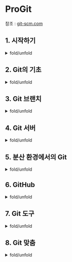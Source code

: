 # ProGit

참조 : [git-scm.com](https://git-scm.com/book/ko/v2)

## 1. 시작하기

<details>
<summary>fold/unfold</summary>

### Git 기초

#### 차이가 아니라 스냅샷

- Subversion과 Subversion 비슷한 놈들과 Git의 가장 큰 차이점은 데이터를 다루는 방법에 있다.

<img src="https://github.com/wlsvy/TIL/blob/master/Document/Git/ProGit_Image/1-4.png" width="40%" height="40%">

- Git은 이런 식으로 데이터를 저장하지도 취급하지도 않는다. 대신 Git은 데이터를 파일 시스템 스냅샷의 연속으로 취급하고 크기가 아주 작다. Git은 커밋하거나 프로젝트의 상태를 저장할 때마다 파일이 존재하는 그 순간을 중요하게 여긴다. 파일이 달라지지 않았으면 Git은 성능을 위해서 파일을 새로 저장하지 않는다. 단지 이전 상태의 파일에 대한 링크만 저장한다. Git은 데이터를 스냅샷의 스트림처럼 취급한다.

<img src="https://github.com/wlsvy/TIL/blob/master/Document/Git/ProGit_Image/1-5.png" width="40%" height="40%">

#### Git의 무결성
- Git은 데이터를 저장하기 전에 항상 체크섬을 구하고 그 체크섬으로 데이터를 관리한다. 그래서 체크섬을 이해하는 Git 없이는 어떠한 파일이나 디렉토리도 변경할 수 없다.
- Git은 SHA-1 해시를 사용하여 체크섬을 만든다. 만든 체크섬은 40자 길이의 16진수 문자열이다. 파일의 내용이나 디렉토리 구조를 이용하여 체크섬을 구한다.

#### 세 가지 상태
- Git 은 파일을 Committed, Modified, Staged 세 가지 상태로 관리한다.
  - Committed란 데이터가 로컬 데이터베이스에 안전하게 저장됐다는 것을 의미한다.
  - Modified는 수정한 파일을 아직 로컬 데이터베이스에 커밋하지 않은 것을 말한다.
  - Staged란 현재 수정한 파일을 곧 커밋할 것이라고 표시한 상태를 의미한다.

<img src="https://github.com/wlsvy/TIL/blob/master/Document/Git/ProGit_Image/1-6.png" width="40%" height="40%">

- Git 디렉토리는 Git이 프로젝트의 메타데이터와 객체 데이터베이스를 저장하는 곳을 말한다.
- 워킹 트리는 프로젝트의 특정 버전을 Checkout 한 것이다. Git 디렉토리는 지금 작업하는 디스크에 있고 그 디렉토리 안에 압축된 데이터베이스에서 파일을 가져와서 워킹 트리를 만든다.
- Staging Area는 Git 디렉토리에 있다. 단순한 파일이고 곧 커밋할 파일에 대한 정보를 저장한다. Git에서는 기술용어로는 “Index” 라고 하지만, “Staging Area” 라는 용어를 써도 상관 없다.

<br>

Git으로 하는 일은 기본적으로 아래와 같다.
1. 워킹 트리에서 파일을 수정한다.
2. Staging Area에 파일을 Stage 해서 커밋할 스냅샷을 만든다. 모든 파일을 추가할 수도 있고 선택하여 추가할 수도 있다.
3. Staging Area에 있는 파일들을 커밋해서 Git 디렉토리에 영구적인 스냅샷으로 저장한다.

- Git 디렉토리에 있는 파일들은 Committed 상태이다. 파일을 수정하고 Staging Area에 추가했다면 Staged이다. 그리고 Checkout 하고 나서 수정했지만, 아직 Staging Area에 추가하지 않았으면 Modified이다.

<br>

- [Git 최초 설정](https://git-scm.com/book/ko/v2/%EC%8B%9C%EC%9E%91%ED%95%98%EA%B8%B0-Git-%EC%B5%9C%EC%B4%88-%EC%84%A4%EC%A0%95)
  - git config

</details>


## 2. Git의 기초

<details>
<summary>fold/unfold</summary>

- [Git 저장소 만들기](https://git-scm.com/book/ko/v2/Git%EC%9D%98-%EA%B8%B0%EC%B4%88-Git-%EC%A0%80%EC%9E%A5%EC%86%8C-%EB%A7%8C%EB%93%A4%EA%B8%B0)
- [수정하고 저장소에 저장하기](https://git-scm.com/book/ko/v2/Git%EC%9D%98-%EA%B8%B0%EC%B4%88-%EC%88%98%EC%A0%95%ED%95%98%EA%B3%A0-%EC%A0%80%EC%9E%A5%EC%86%8C%EC%97%90-%EC%A0%80%EC%9E%A5%ED%95%98%EA%B8%B0)
  - 워킹 디렉토리의 모든 파일은 크게 Tracked(관리대상임)와 Untracked(관리대상이 아님)로 나눈다. 
  - Tracked 파일은 이미 스냅샷에 포함돼 있던 파일이다. Tracked 파일은 또 Unmodified(수정하지 않음)와 Modified(수정함) 그리고 Staged(커밋으로 저장소에 기록할) 상태 중 하나이다. 간단히 말하자면 Git이 알고 있는 파일이라는 것이다.
  - 그리고 나머지 파일은 모두 Untracked 파일이다. Untracked 파일은 워킹 디렉토리에 있는 파일 중 스냅샷에도 Staging Area에도 포함되지 않은 파일이다.
  - 처음 저장소를 Clone 하면 모든 파일은 Tracked이면서 Unmodified 상태이다. 파일을 Checkout 하고 나서 아무것도 수정하지 않았기 때문에 그렇다.
  - 마지막 커밋 이후 아직 아무것도 수정하지 않은 상태에서 어떤 파일을 수정하면 Git은 그 파일을 Modified 상태로 인식한다. 실제로 커밋을 하기 위해서는 이 수정한 파일을 Staged 상태로 만들고, Staged 상태의 파일을 커밋한다. 이런 라이프사이클을 계속 반복한다.
  - add, status, .gitignore, diff, commit, rm, mv

<img src="https://git-scm.com/book/en/v2/images/lifecycle.png" width="60%" height="60%">

- [커밋 히스토리 조회하기](https://git-scm.com/book/ko/v2/Git%EC%9D%98-%EA%B8%B0%EC%B4%88-%EC%BB%A4%EB%B0%8B-%ED%9E%88%EC%8A%A4%ED%86%A0%EB%A6%AC-%EC%A1%B0%ED%9A%8C%ED%95%98%EA%B8%B0)
  - git log
  - 저자(Author) 와 커미터(Committer) 를 구분하는 것이 조금 이상해 보일 수 있다. 저자는 원래 작업을 수행한 원작자이고 커밋터는 마지막으로 이 작업을 적용한(저장소에 포함시킨) 사람이다. 만약 당신이 어떤 프로젝트에 패치를 보냈고 그 프로젝트의 담당자가 패치를 적용했다면 두 명의 정보를 모두 알 필요가 있다.

- [되돌리기](https://git-scm.com/book/ko/v2/Git%EC%9D%98-%EA%B8%B0%EC%B4%88-%EB%90%98%EB%8F%8C%EB%A6%AC%EA%B8%B0)
  - amend : 커밋 수정, reset : 파일 상태를 Unstage로 변경, checkout 을 통해 Modified 파일 되돌리기

- [리모트 저장소](https://git-scm.com/book/ko/v2/Git%EC%9D%98-%EA%B8%B0%EC%B4%88-%EB%A6%AC%EB%AA%A8%ED%8A%B8-%EC%A0%80%EC%9E%A5%EC%86%8C)
  - 리모트 저장소는 인터넷이나 네트워크 어딘가에 있는 저장소를 말한다. 저장소는 여러 개가 있을 수 있는데 어떤 저장소는 읽고 쓰기 모두 할 수 있고 어떤 저장소는 읽기만 가능할 수 있다. 간단히 말해서 다른 사람들과 함께 일한다는 것은 리모트 저장소를 관리하면서 데이터를 거기에 Push 하고 Pull 하는 것이다.
  - remote : 현재 프로젝트에 등록된 리모트 저장소 확인, Clone/remote add : 리모트 저장소 추가
    - 저장소를 Clone 하면 'origin'이라는 리모트 저장소가 자동으로 등록
  - fetch : 리모트 저장소에는 있는 데이터를 모두 가져온다. 그러면 리모트 저장소의 모든 브랜치를 로컬에서 접근할 수 있어서 언제든지 Merge를 하거나 내용을 살펴볼 수 있다.
  - pull : 리모트 저장소 브랜치에서 데이터를 가져올 뿐만 아니라 자동으로 로컬 브랜치와 Merge 시킬 수 있다

- [태그](https://git-scm.com/book/ko/v2/Git%EC%9D%98-%EA%B8%B0%EC%B4%88-%ED%83%9C%EA%B7%B8)
- [Git Alias](https://git-scm.com/book/ko/v2/Git%EC%9D%98-%EA%B8%B0%EC%B4%88-Git-Alias)

</details>

## 3. Git 브랜치

<details>
<summary>fold/unfold</summary>

- 커밋하면 Git은 현 Staging Area에 있는 데이터의 스냅샷에 대한 포인터, 저자나 커밋 메시지 같은 메타데이터, 이전 커밋에 대한 포인터 등을 포함하는 커밋 개체(커밋 Object)를 저장한다. 이전 커밋 포인터가 있어서 현재 커밋이 무엇을 기준으로 바뀌었는지를 알 수 있다. 최초 커밋을 제외한 나머지 커밋은 이전 커밋 포인터가 적어도 하나씩 있고 브랜치를 합친 Merge 커밋 같은 경우에는 이전 커밋 포인터가 여러 개 있다.
- Git이 아닌 다른 버전 관리 도구에서는 브랜치를 하나 만드는 데 큰 비용이 든다. Git에서는 매우 일상적으로 브랜치를 만들고 Merge 하고 삭제한다. 다른 버전관리 도구에서는 브랜치를 하나 만드는 데 큰 비용이 든다.

<br>

[브랜치란 무엇인가](https://git-scm.com/book/ko/v2/Git-%EB%B8%8C%EB%9E%9C%EC%B9%98-%EB%B8%8C%EB%9E%9C%EC%B9%98%EB%9E%80-%EB%AC%B4%EC%97%87%EC%9D%B8%EA%B0%80)

- 파일이 3개 있는 디렉토리가 하나 있고 이 파일을 Staging Area에 저장하고 커밋하는 예제를 살펴 보자. 파일을 Stage 하면 Git 저장소에 파일을 저장하고(Git은 이것을 Blob이라고 부른다) Staging Area에 해당 파일의 체크섬을 저장한다
- git commit 으로 커밋하면 먼저 루트 디렉토리와 각 하위 디렉토리의 트리 개체를 체크섬과 함께 저장소에 저장한다. 그다음에 커밋 개체를 만들고 메타데이터와 루트 디렉토리 트리 개체를 가리키는 포인터 정보를 커밋 개체에 넣어 저장한다. 그래서 필요하면 언제든지 스냅샷을 다시 만들 수 있다.
- 이 작업을 마치고 나면 Git 저장소에는 다섯 개의 데이터 개체가 생긴다. 각 파일에 대한 Blob 세 개, 파일과 디렉토리 구조가 들어 있는 트리 개체 하나, 메타데이터와 루트 트리를 가리키는 포인터가 담긴 커밋 개체 하나이다.

<img src="https://git-scm.com/book/en/v2/images/commit-and-tree.png" width="60%" height="60%">

다시 파일을 수정하고 커밋하면 이전 커밋이 무엇인지도 저장한다.

<img src="https://git-scm.com/book/en/v2/images/commits-and-parents.png" width="60%" height="60%">

- Git의 브랜치는 커밋 사이를 가볍게 이동할 수 있는 어떤 포인터 같은 것이다. 기본적으로 Git은 master 브랜치를 만든다. 처음 커밋하면 이 master 브랜치가 생성된 커밋을 가리킨다.

<img src="https://git-scm.com/book/en/v2/images/branch-and-history.png" width="60%" height="60%">

- 만약 위의 과정에서 새로 testing 브랜치를 생성한다고 가정하자.
  - 새로 만든 브랜치도 지금 작업하고 있던 마지막 커밋을 가리킨다.

<img src="https://git-scm.com/book/en/v2/images/two-branches.png" width="60%" height="60%">

- 지금 작업 중인 브랜치가 무엇인지 Git은 어떻게 파악할까. 다른 버전 관리 시스템과는 달리 Git은 'HEAD’라는 특수한 포인터가 있다. 이 포인터는 지금 작업하는 로컬 브랜치를 가리킨다. 브랜치를 새로 만들었지만, Git은 아직 master 브랜치를 가리키고 있다. git branch 명령은 브랜치를 만들기만 하고 브랜치를 옮기지 않는다.

<img src="https://git-scm.com/book/en/v2/images/head-to-master.png" width="60%" height="60%">

- git log 명령에 --decorate 옵션을 사용하면 브랜치가 어떤 커밋을 가리키고 있는지 확인가능
- git checkout 명령으로 다른 브랜치로 이동할 수 있다.

<br>

[브랜치와 Merge의 기초](https://git-scm.com/book/ko/v2/Git-%EB%B8%8C%EB%9E%9C%EC%B9%98-%EB%B8%8C%EB%9E%9C%EC%B9%98%EC%99%80-Merge-%EC%9D%98-%EA%B8%B0%EC%B4%88)
- Fast-Forward Merge : A 브랜치에서 다른 B 브랜치를 Merge 할 때 B 브랜치가 A 브랜치 이후의 커밋을 가리키고 있으면 그저 A 브랜치가 B 브랜치와 동일한 커밋을 가리키도록 이동시키는 방식
- 3-way Merge : 현재 브랜치가 가리키는 커밋이 Merge 할 브랜치의 조상이 아닌 경우, Git은 'Fast-forward’로 Merge 하지 않는다. 이 경우에는 Git은 각 브랜치가 가리키는 커밋 두 개와 공통 조상 하나를 사용하여 3-way Merge를 한다.
  - 단순히 브랜치 포인터를 최신 커밋으로 옮기는 게 아니라 3-way Merge 의 결과를 별도의 커밋으로 만들고 나서 해당 브랜치가 그 커밋을 가리키도록 이동시킨다. 그래서 이런 커밋은 부모가 여러 개고 Merge 커밋이라고 부른다.
<img src="https://git-scm.com/book/en/v2/images/basic-merging-1.png" width="60%" height="60%">
<img src="https://git-scm.com/book/en/v2/images/basic-merging-2.png" width="60%" height="60%">

<br>

[브랜치 관리](https://git-scm.com/book/ko/v2/Git-%EB%B8%8C%EB%9E%9C%EC%B9%98-%EB%B8%8C%EB%9E%9C%EC%B9%98-%EA%B4%80%EB%A6%AC)

<br>

[브랜치 워크플로](https://git-scm.com/book/ko/v2/Git-%EB%B8%8C%EB%9E%9C%EC%B9%98-%EB%B8%8C%EB%9E%9C%EC%B9%98-%EC%9B%8C%ED%81%AC%ED%94%8C%EB%A1%9C)

<br>

[리모트 브랜치](https://git-scm.com/book/ko/v2/Git-%EB%B8%8C%EB%9E%9C%EC%B9%98-%EB%A6%AC%EB%AA%A8%ED%8A%B8-%EB%B8%8C%EB%9E%9C%EC%B9%98)
- 리모트 Refs는 리모트 저장소에 있는 포인터인 레퍼런스다. 리모트 저장소에 있는 브랜치, 태그, 등등을 의미한다. git ls-remote [remote] 명령으로 모든 리모트 Refs를 조회할 수 있다. git remote show [remote] 명령은 모든 리모트 브랜치와 그 정보를 보여준다. 리모트 Refs가 있지만 보통은 리모트 트래킹 브랜치를 사용한다.
- 리모트 트래킹 브랜치는 리모트 브랜치를 추적하는 레퍼런스이며 브랜치다. 리모트 트래킹 브랜치는 로컬에 있지만 임의로 움직일 수 없다. 리모트 서버에 연결할 때마다 리모트의 브랜치 업데이트 내용에 따라서 자동으로 갱신될 뿐이다. 리모트 트래킹 브랜치는 일종의 북마크라고 할 수 있다. 리모트 저장소에 마지막으로 연결했던 순간에 브랜치가 무슨 커밋을 가리키고 있었는지를 나타낸다.
- 리모트 트래킹 브랜치를 로컬 브랜치로 Checkout 하면 자동으로 “트래킹(Tracking) 브랜치” 가 만들어진다 (트래킹 하는 대상 브랜치를 “Upstream 브랜치” 라고 부른다). 트래킹 브랜치는 리모트 브랜치와 직접적인 연결고리가 있는 로컬 브랜치이다. 트래킹 브랜치에서 git pull 명령을 내리면 리모트 저장소로부터 데이터를 내려받아 연결된 리모트 브랜치와 자동으로 Merge 한다.

<br>

[Rebase 하기](https://git-scm.com/book/ko/v2/Git-%EB%B8%8C%EB%9E%9C%EC%B9%98-Rebase-%ED%95%98%EA%B8%B0)

</details>

## 4. Git 서버

<details>
<summary>fold/unfold</summary>
  
- [프로토콜](https://git-scm.com/book/ko/v2/Git-%EC%84%9C%EB%B2%84-%ED%94%84%EB%A1%9C%ED%86%A0%EC%BD%9C)
  - Git은 Local, HTTP, SSH, Git 이렇게 네 가지의 프로토콜을 사용할 수 있다.
  - 로컬 프로토콜 : 가장 기본적인 것이 로컬 프로토콜 이다. 리모트 저장소가 단순히 같은 시스템의 다른 디렉토리에 있을 때 사용한다. 팀원들이 전부 한 시스템에 로그인하여 개발하거나 아니면 NFS같은 것으로 파일시스템을 공유하고 있을 때 사용한다. 이런 상황은 문제가 될 수 있다. 모든 저장소가 한 시스템에 있기 때문에 한순간에 모두 잃을 수 있다.
  - HTTPS 프로토콜 : Git은 HTTP로 통신할 때, 서로 다른 두 방법으로 HTTP를 사용할 수 있다. 1.6.6 이전 버전에서는 읽기만 가능한 단순한 방법밖에 사용할 수 없었다. 1.6.6 버전부터는 똑똑한 프로토콜을 사용할 수 있다. 이 프로토콜은 Git 데이터를 전송할 때 SSH처럼 서로 협상한다. 새로운 HTTP 프로토콜은 사용이 쉽고 기능도 좋아서 많은 사람들이 사용하고 있다. 이 프로토콜을 보통 스마트 HTTP 프로토콜이라 하고 예전의 HTTP 프로토콜을 멍청한 HTTP 프로토콜이라고 한다.
    - 스마트 HTTP : 스마트 HTTP 프로토콜은 SSH나 Git 프로토콜처럼 통신한다. 다만 HTTP나 HTTPS 포트를 이용해 통신하고 다양한 HTTP 인증 방식을 사용한다는 것이 다르다. SSH는 키를 발급하고 관리해야 하는 번거로움이 있지만, HTTP는 사용자이름과 암호만으로 인증할 수 있기 때문에 더 편리하게 사용할 수 있다. 아마 지금은 Git에서 가장 많이 사용하는 프로토콜일 것이다. 실제로 GitHub 같은 서비스에서 제공하는 저장소는 Clone을 할 때나 Push를 할 때 같은 URL을 사용한다.
  - SSH 프로토콜 : Git의 대표 프로토콜은 SSH이다. SSH를 이용하면 아무런 외부 도구 없이 Git 서버를 구축할 수 있다. 대부분 서버는 SSH로 접근할 수 있도록 설정돼 있다. 뭐, 설정돼 있지 않더라도 쉽게 설정할 수 있다. 그리고 SSH는 인증 기능이 있고 어디에서든 사용할 수 있으며 사용하기도 쉽다.
  - Git 프로토콜 : Git 프로토콜은 Git에 포함된 데몬을 사용하는 것이다. 포트는 9418이며 SSH 프로토콜과 비슷한 서비스를 제공하지만, 인증 메커니즘이 없다. 저장소에 git-export-daemon-ok 파일을 만들면 Git 프로토콜로 서비스할 수 있지만, 보안은 없다. 이 파일이 없는 저장소는 서비스되지 않는다. 이 저장소는 누구나 Clone 할 수 있거나 아무도 Clone 할 수 없거나 둘 중의 하나만 선택할 수 있다. 그래서 이 프로토콜로는 Push 하게 할 수 없다. 엄밀히 말하자면 Push 할 수 있도록 설정할 수 있지만, 인증하도록 할 수 없다. 그러니까 당신이 Push 할 수 있으면 이 프로젝트의 URL을 아는 사람은 누구나 Push 할 수 있다. 그냥 이런 것도 있지만 잘 안 쓴다고 알고 있으면 된다.

<br>

- [서버에 Git 설치하기](https://git-scm.com/book/ko/v2/Git-%EC%84%9C%EB%B2%84-%EC%84%9C%EB%B2%84%EC%97%90-Git-%EC%84%A4%EC%B9%98%ED%95%98%EA%B8%B0)
- [SSH 공개키 만들기](https://git-scm.com/book/ko/v2/Git-%EC%84%9C%EB%B2%84-SSH-%EA%B3%B5%EA%B0%9C%ED%82%A4-%EB%A7%8C%EB%93%A4%EA%B8%B0)
- [서버 설정하기](https://git-scm.com/book/ko/v2/Git-%EC%84%9C%EB%B2%84-%EC%84%9C%EB%B2%84-%EC%84%A4%EC%A0%95%ED%95%98%EA%B8%B0)
- [Git 데몬](https://git-scm.com/book/ko/v2/Git-%EC%84%9C%EB%B2%84-%EC%84%9C%EB%B2%84-%EC%84%A4%EC%A0%95%ED%95%98%EA%B8%B0)
- [스마트 HTTP](https://git-scm.com/book/ko/v2/Git-%EC%84%9C%EB%B2%84-%EC%8A%A4%EB%A7%88%ED%8A%B8-HTTP)
- [GitWeb](https://git-scm.com/book/ko/v2/Git-%EC%84%9C%EB%B2%84-GitWeb)
- [GitLab](https://git-scm.com/book/ko/v2/Git-%EC%84%9C%EB%B2%84-GitLab)

</details>

## 5. 분산 환경에서의 Git

<details>
<summary>fold/unfold</summary>

- [분산 환경에서의 워크플로](https://git-scm.com/book/ko/v2/%EB%B6%84%EC%82%B0-%ED%99%98%EA%B2%BD%EC%97%90%EC%84%9C%EC%9D%98-Git-%EB%B6%84%EC%82%B0-%ED%99%98%EA%B2%BD%EC%97%90%EC%84%9C%EC%9D%98-%EC%9B%8C%ED%81%AC%ED%94%8C%EB%A1%9C)
  - Git에서는 각 개발자의 저장소가 하나의 노드이기도 하고 중앙 저장소 같은 역할도 할 수 있다. 즉, 모든 개발자는 다른 개발자의 저장소에 일한 내용을 전송하거나, 다른 개발자들이 참여할 수 있도록 자신이 운영하는 저장소 위치를 공개할 수도 있다. 
  - 중앙집중식 워크플로, Integration-Manager 워크플로, Dictator and Lieutenants 워크플로
- [프로젝트에 기여하기](https://git-scm.com/book/ko/v2/%EB%B6%84%EC%82%B0-%ED%99%98%EA%B2%BD%EC%97%90%EC%84%9C%EC%9D%98-Git-%ED%94%84%EB%A1%9C%EC%A0%9D%ED%8A%B8%EC%97%90-%EA%B8%B0%EC%97%AC%ED%95%98%EA%B8%B0)
  - 기여하는 방식에 영향을 끼치는 몇 가지 변수가 있다. 활발히 기여하는 개발자의 수가 얼마인지, 선택한 워크플로가 무엇인지, 각 개발자에게 접근 권한을 어떻게 부여했는지, 외부에서도 기여할 수 있는지 등이 변수다.
  - 첫 번째로 살펴볼 변수는 활발히 활동하는 개발자의 수이다. 얼마나 많은 개발자가 얼마나 자주 코드를 쏟아 내는가 하는 점이 활발한 개발자의 기준이다.
  - 두 번째 변수는 프로젝트에서 선택한 워크플로다. 개발자 모두가 메인 저장소에 쓰기 권한을 갖는 중앙집중형 방식인가?
  - 세 번째 변수는 접근 권한이다. '프로젝트에 쓰기 권한이 있어서 직접 쓸 수 있는가? 아니면 읽기만 가능한가?'에 따라서 프로젝트에 기여하는 방식이 매우 달라진다. 
  
  <br>

  - Git은 공백문자를 검사해볼 수 있는 간단한 명령을 제공한다. 커밋을 하기 전에 git diff --check 명령으로 공백문자에 대한 오류를 확인할 수 있다.

  <br>

- [프로젝트 관리하기](https://git-scm.com/book/ko/v2/%EB%B6%84%EC%82%B0-%ED%99%98%EA%B2%BD%EC%97%90%EC%84%9C%EC%9D%98-Git-%ED%94%84%EB%A1%9C%EC%A0%9D%ED%8A%B8-%EA%B4%80%EB%A6%AC%ED%95%98%EA%B8%B0)
</details>

## 6. GitHub

<details>
<summary>fold/unfold</summary>

- [계정 만들고 설정하기](https://git-scm.com/book/ko/v2/GitHub-%EA%B3%84%EC%A0%95-%EB%A7%8C%EB%93%A4%EA%B3%A0-%EC%84%A4%EC%A0%95%ED%95%98%EA%B8%B0)
- [프로젝트에 기여하기](https://git-scm.com/book/ko/v2/GitHub-GitHub-%ED%94%84%EB%A1%9C%EC%A0%9D%ED%8A%B8%EC%97%90-%EA%B8%B0%EC%97%AC%ED%95%98%EA%B8%B0)
- [프로젝트에 관리하기](https://git-scm.com/book/ko/v2/GitHub-GitHub-%ED%94%84%EB%A1%9C%EC%A0%9D%ED%8A%B8-%EA%B4%80%EB%A6%AC%ED%95%98%EA%B8%B0)
- [Organization 관리하기](https://git-scm.com/book/ko/v2/GitHub-Organization-%EA%B4%80%EB%A6%AC%ED%95%98%EA%B8%B0)
- [GitHub 스크립팅](https://git-scm.com/book/ko/v2/GitHub-GitHub-%EC%8A%A4%ED%81%AC%EB%A6%BD%ED%8C%85)
  - 서비스와 훅은 저장소에서 발생한 이벤트의 알림을 받는 방법이다.
  - 서비스 :훅과 서비스는 저장소의 설정 페이지에서 연동할 수 있다.
    - CI, 버그 트래커, 이슈 트래커, 채팅, 문서 시스템 등과 연동하는 데 사용하는 서비스가 수십 개 준비돼 있다.
  - 훅 : GitHub 서비스에 없는 사이트나 외부 서비스와 연동하고 싶거나 좀 더 세세한 설정을 하고 싶으면 GitHub 훅을 이용한다. GitHub 저장소의 훅은 단순하다. URL을 하나 주면 그 URL로 HTTP 페이로드를 보내준다.

</details>

## 7. Git 도구

<details>
<summary>fold/unfold</summary>

- [리비전 조회하기](https://git-scm.com/book/ko/v2/Git-%EB%8F%84%EA%B5%AC-%EB%A6%AC%EB%B9%84%EC%A0%84-%EC%A1%B0%ED%9A%8C%ED%95%98%EA%B8%B0)
  - SHA-1 줄여 쓰기 : Git은 해시 값의 앞 몇 글자만으로도 어떤 커밋인지 충분히 식별할 수 있다. 저장소 안에서 해시 값이 중복되지 않으면 해시 값의 앞 4자만으로도 나타낼 수 있다. 즉 짧은 SHA-1 값이라고 해도 유일해야 한다.
  - 브랜치로 가리키기 : git show 
  - RefLog 로 가리키기 : git reflog 
  - 계통 관계로 가리키기 : git show HEAD^
  - 범위로 커밋 가리키기 : Double Dot, 세 개 이상의 Refs, Triple Dot

<br>

- [대화형 명령](https://git-scm.com/book/ko/v2/Git-%EB%8F%84%EA%B5%AC-%EB%8C%80%ED%99%94%ED%98%95-%EB%AA%85%EB%A0%B9)
  - git add -i : 이 명령을 수행하면 git 은 대화형 모드로 들어간다. Staging Area의 현재 상태가 어떻고 할 수 있는 일이 무엇인지 보여준다.

<br>

- [Stashing 과 Cleaning](https://git-scm.com/book/ko/v2/Git-%EB%8F%84%EA%B5%AC-Stashing%EA%B3%BC-Cleaning)
  - 당신이 어떤 프로젝트에서 한 부분을 담당하고 있다고 하자. 그리고 여기에서 뭔가 작업하던 일이 있고 다른 요청이 들어와서 잠시 브랜치를 변경해야 할 일이 생겼다고 치자. 그런데 이런 상황에서 아직 완료하지 않은 일을 커밋하는 것이 껄끄럽다는 것이 문제다. 커밋하지 않고 나중에 다시 돌아와서 작업을 다시 하고 싶을 것이다. 이 문제는 git stash 라는 명령으로 해결할 수 있다.
  - Stash는 Modified이면서 Tracked 상태인 파일과 Staging Area에 있는 파일들을 보관해두는 장소다.

<br>

- [내 작업에 서명하기](https://git-scm.com/book/ko/v2/Git-%EB%8F%84%EA%B5%AC-%EB%82%B4-%EC%9E%91%EC%97%85%EC%97%90-%EC%84%9C%EB%AA%85%ED%95%98%EA%B8%B0)
  - Git은 암호학적으로 안전하다. 하지만, 그냥 되는 건 아니다. 저장소에 아무나 접근하지 못하게 하고 진짜로 확인된 사람에게서만 커밋을 받으려면 GPG를 이용한다.

<br>

- [검색](https://git-scm.com/book/ko/v2/Git-%EB%8F%84%EA%B5%AC-%EA%B2%80%EC%83%89)
  - Git Grep : grep 명령을 이용하면 커밋 트리의 내용이나 워킹 디렉토리의 내용을 문자열이나 정규표현식을 이용해 쉽게 찾을 수 있다.
    - 기본적으로 대상을 지정하지 않으면 워킹 디렉토리의 파일에서 찾는다. 명령을 실행할 때 -n 또는 --line-number 옵션을 추가하면 찾을 문자열이 위치한 라인 번호도 같이 출력한다.
  - git log : 어떤 변수가 어디에 있는지를 찾아보는 게 아니라, 히스토리에서 언제 추가되거나 변경됐는지 찾아볼 수도 있다. log 명령을 이용하면 Diff 내용도 검색하여 어떤 커밋에서 찾고자 하는 내용을 추가했는지 찾을 수 있다.

<br>

- [히스토리 단장하기](https://git-scm.com/book/ko/v2/Git-%EB%8F%84%EA%B5%AC-%ED%9E%88%EC%8A%A4%ED%86%A0%EB%A6%AC-%EB%8B%A8%EC%9E%A5%ED%95%98%EA%B8%B0)
  - 커밋 메세지 수정, 합치기 등

<br>

- [Reset 명확히 알고 가기](https://git-scm.com/book/ko/v2/Git-%EB%8F%84%EA%B5%AC-Reset-%EB%AA%85%ED%99%95%ED%9E%88-%EC%95%8C%EA%B3%A0-%EA%B0%80%EA%B8%B0)
  - Git을 서로 다른 세 트리를 관리하는 컨텐츠 관리자로 생각하면 reset 과 checkout 을 좀 더 쉽게 이해할 수 있다. 여기서 “트리” 란 실제로는 “파일의 묶음” 이다. 자료구조의 트리가 아니다
    - Git 은 일반적으로 세 가지 트리를 관리하는 시스템이다. 
      - HEAD : 마지막 커밋 스냅샷, 다음 커밋의 부모 커밋
      - Index : 다음에 커밋할 스냅샷
      - 워킹 디렉토리 : 샌드박스
     
<br>

  - HEAD : HEAD는 현재 브랜치를 가리키는 포인터이며, 브랜치는 브랜치에 담긴 커밋 중 가장 마지막 커밋을 가리킨다. 지금의 HEAD가 가리키는 커밋은 바로 다음 커밋의 부모가 된다. 단순하게 생각하면 HEAD는 *현재 브랜치 마지막 커밋의 스냅샷*이다.
  - Index : Index는 바로 다음에 커밋할 것들이다. 이미 앞에서 우리는 이런 개념을 “Staging Area” 라고 배운 바 있다. “Staging Area” 는 사용자가 git commit 명령을 실행했을 때 Git이 처리할 것들이 있는 곳이다.
    - 먼저 Index는 워킹 디렉토리에서 마지막으로 Checkout 한 브랜치의 파일 목록과 파일 내용으로 채워진다. 이후 파일 변경작업을 하고 변경한 내용으로 Index를 업데이트 할 수 있다. 이렇게 업데이트 하고 git commit 명령을 실행하면 Index는 새 커밋으로 변환된다.
  - 워킹 디렉토리 : 마지막으로 워킹 디렉토리를 살펴보자. 위의 두 트리는 파일과 그 내용을 효율적인 형태로 .git 디렉토리에 저장한다. 하지만, 사람이 알아보기 어렵다. 워킹 디렉토리는 실제 파일로 존재한다. 바로 눈에 보이기 때문에 사용자가 편집하기 수월하다. 워킹 디렉토리는 샌드박스로 생각하자. 커밋하기 전에는 Index(Staging Area)에 올려놓고 얼마든지 변경할 수 있다.

<br>

  - Git의 주목적은 프로젝트의 스냅샷을 지속적으로 저장하는 것이다. 이 트리 세 개를 사용해 더 나은 상태로 관리한다.
<img src="https://git-scm.com/book/en/v2/images/reset-workflow.png" width="60%" height="60%">

  - Reset의 조작
    - 1단계 HEAD 이동 : reset 명령이 하는 첫 번째 일은 HEAD 브랜치를 이동시킨다. checkout 명령처럼 HEAD가 가리키는 브랜치를 바꾸지는 않는다. HEAD는 계속 현재 브랜치를 가리키고 있고, 현재 브랜치가 가리키는 커밋을 바꾼다. HEAD가 master 브랜치를 가리키고 있다면(즉 master 브랜치를 Checkout 하고 작업하고 있다면) git reset 9e5e6a4 명령은 master 브랜치가 `9e5e6a4`를 가리키게 한다.
    - 2단계 Index 업데이트 (--mixed) : 여기서 git status 명령을 실행하면 Index와 reset 명령으로 이동시킨 HEAD의 다른 점이 녹색으로 출력된다. reset 명령은 여기서 한 발짝 더 나아가 Index를 현재 HEAD가 가리키는 스냅샷으로 업데이트할 수 있다. --mixed 옵션을 주고 실행하면 reset 명령은 여기까지 하고 멈춘다. reset 명령을 실행할 때 아무 옵션도 주지 않으면 기본적으로 --mixed 옵션으로 동작한다(예제와 같이 git reset HEAD~ 처럼 명령을 실행하는 경우).
      - 가리키는 대상을 가장 최근의 커밋 으로 되돌리는 것은 같다. 그러고 나서 Staging Area 를 비우기까지 한다. git commit 명령도 되돌리고 git add 명령까지 되돌리는 것이다.
    - 3단계 워킹 디렉토리 업데이트(--hard) : reset 명령은 세 번째로 워킹 디렉토리까지 업데이트한다. --hard 옵션을 사용하면 reset 명령은 이 단계까지 수행한다.

<br>

  - squash : 여러 개의 커밋을 하나로 합치는 도구
  - checkout : 
    - 첫 번째로 reset --hard 명령과는 달리 checkout 명령은 워킹 디렉토리를 안전하게 다룬다. 저장하지 않은 것이 있는지 확인해서 날려버리지 않는다는 것을 보장한다. 사실 보기보다 좀 더 똑똑하게 동작한다. 워킹 디렉토리에서 Merge 작업을 한번 시도해보고 변경하지 않은 파일만 업데이트한다. 반면 reset --hard 명령은 확인하지 않고 단순히 모든 것을 바꿔버린다.
    - 두 번째 중요한 차이점은 어떻게 checkout 명령이 HEAD를 업데이트 하는가이다. reset 명령은 HEAD가 가리키는 브랜치를 움직이지만(브랜치 Refs를 업데이트하지만), checkout 명령은 HEAD 자체를 다른 브랜치로 옮긴다.
    
<br>

- [고급 Merge](https://git-scm.com/book/ko/v2/Git-%EB%8F%84%EA%B5%AC-%EA%B3%A0%EA%B8%89-Merge)
  - Merge 취소하기 : git merge --abort
  - 공백 무시하기 : Merge 할 때 무수한 공백 때문에 문제가 생기면 그냥 Merge를 취소한 다음 -Xignore-all-space 나 -Xignore-space-change 옵션을 주어 다시 Merge 한다. 
  - 수동으로 Merge 하기
    - Merge 커밋을 완료하기 전에 양쪽 부모에 대해서 무엇이 바뀌었는지 확인하려면 git diff 를 사용한다.
    - Merge 후의 결과를 Merge 하기 전의 브랜치와 비교하려면, 다시 말해 무엇이 합쳐졌는지 알려면 git diff --ours 명령을 실행한다.
    - Merge 할 파일을 가져온 쪽과 비교해서 무엇이 바뀌었는지 보려면 git diff --theirs 를 실행한다. 공백을 빼고 비교하고 싶다면 -b 옵션을 같이 사용할 수 있다.
    - 마지막으로 git diff --base 를 사용해서 양쪽 모두와 비교하여 바뀐 점을 알아볼 수 있다.
  - 충돌 파일 Checkout
  - Merge 로그 : “Triple Dot” 문법을 이용하면 Merge 에 사용한 양 브랜치의 모든 커밋의 목록을 얻을 수 있다.
  - Combined Diff 형식
  - Merge 되돌리기
  - Refs 수정 : 실수로 생긴 Merge 커밋이 로컬 저장소에만 있을 때는 브랜치를 원하는 커밋을 가리키도록 옮기는 것이 쉽고 빠르다. 잘못 Merge 하고 나서 git reset --hard HEAD~ 명령으로 브랜치를 되돌리면 된다.
  - 커밋 되돌리기 : 브랜치를 옮기는 것을 할 수 없는 경우는 모든 변경사항을 취소하는 새로운 커밋을 만들 수도 있다. Git에서 이 기능을 “revert” 라고 부른다.
  - 다른 방식의 Merge

<br>

- [Rerere](https://git-scm.com/book/ko/v2/Git-%EB%8F%84%EA%B5%AC-Rerere)
  - git rerere 기능은 약간 숨겨진 기능이다. “reuse recorded resolution” 이라고 해서 기록한 해결책 재사용하기란 뜻의 이름이고 이름 그대로 동작한다. Git은 충돌이 났을 때 각 코드 덩어리를 어떻게 해결했는지 기록을 해 두었다가 나중에 같은 충돌이 나면 기록을 참고하여 자동으로 해결한다.
    - 문서에서 드는 예제 중 하나는 긴 호흡의 브랜치를 깔끔하게 Merge 하고 싶은데 Merge 커밋은 많이 만들고 싶지 않을 때 사용하는 것이다. rerere 기능을 켜고 자주 Merge를 해서 충돌을 해결하고 Merge 이전으로 돌아간다. 이 과정을 반복해서 기록을 쌓아두면 rerere 기능은 나중에 한 번에 Merge 할 때 기록을 참고한다. 자동으로 충돌이 날 만한 부분을 다 해결해주시니 몸과 마음이 평안하다.
    - 브랜치를 Rebase 할 때도 같은 전략을 사용할 수 있다. 쌓인 충돌 해결 기록을 참고하여 Git은 Rebase 할 때 발생한 충돌도 최대한 해결한다. 충돌 덩어리들을 해결하고 Merge 했는데 다시 Rebase 하기로 마음을 바꿨을 때 같은 충돌을 두 번 해결할 필요 없다.

<br>

- [Git으로 버그 찾기](https://git-scm.com/book/ko/v2/Git-%EB%8F%84%EA%B5%AC-Git%EC%9C%BC%EB%A1%9C-%EB%B2%84%EA%B7%B8-%EC%B0%BE%EA%B8%B0)
  - 파일 어노테이션(Blame) : 버그를 찾을 때 먼저 그 코드가 왜, 언제 추가했는지 알고 싶을 것이다. 이때는 파일 어노테이션을 활용한다. 한 줄 한 줄 마지막으로 커밋한 사람이 누구인지, 언제 마지막으로 커밋했는지 볼 수 있다. 어떤 메소드에 버그가 있으면 git blame 명령으로 그 메소드의 각 라인을 누가 언제 마지막으로 고쳤는지 찾아낼 수 있다.
  - 이진 탐색 : 파일 어노테이션은 특정 이슈와 관련된 커밋을 찾는 데에도 좋다. 문제가 생겼을 때 의심스러운 커밋이 수십, 수백 개에 이르는 경우 도대체 어디서부터 시작해야 할지 모를 수 있다. 이때는 git bisect 명령이 유용하다. bisect 명령은 커밋 히스토리를 이진 탐색 방법으로 좁혀 주기 때문에 이슈와 관련된 커밋을 최대한 빠르게 찾아낼 수 있도록 도와준다.
- [서브모듈](https://git-scm.com/book/ko/v2/Git-%EB%8F%84%EA%B5%AC-%EC%84%9C%EB%B8%8C%EB%AA%A8%EB%93%88)
- [Bundle](https://git-scm.com/book/ko/v2/Git-%EB%8F%84%EA%B5%AC-Bundle)
  - Git에는 “Bundle” 이란 것이 있다. 데이터를 한 파일에 몰아넣는 것이다. 이 방법은 다양한 경우 유용하게 사용할 수 있다. 예를 들어 네트워크가 불통인데 변경사항을 동료에게 보낼 때, 출장을 나갔는데 보안상의 이유로 로컬 네트워크에 접속하지 못할 때, 통신 인터페이스 장비가 고장났을 때, 갑자기 공용 서버에 접근하지 못할 때, 누군가에게 수정사항을 이메일로 보내야 하는데 40개 씩이나 되는 커밋을 format-patch 로 보내고 싶지 않을 때를 예로 들 수 있다.
- [Replace](https://git-scm.com/book/ko/v2/Git-%EB%8F%84%EA%B5%AC-Replace)
  - Git의 replace 명령은 "어떤 개체를 읽을 때 항상 다른 개체로 보이게" 한다. 히스토리에서 어떤 커밋이 다른 커밋처럼 보이도록 할 때 이 명령이 유용하다(`git filter-branch`를 사용하여 전체 히스토리를 다시 작성할 필요가 없는 것이다).
- [Credential 저장소](https://git-scm.com/book/ko/v2/Git-%EB%8F%84%EA%B5%AC-Credential-%EC%A0%80%EC%9E%A5%EC%86%8C)
  - SSH 프로토콜을 사용하여 리모트 저장소에 접근할 때 Passphase 없이 생성한 SSH Key를 사용하면 사용자이름과 암호를 입력하지 않고도 안전하게 데이터를 주고받을 수 있다. 반면 HTTP 프로토콜을 사용하는 경우는 매번 사용자이름과 암호를 입력해야 한다.
  - 다행히도 Git은 이렇게 매번 인증정보(Credential)를 입력하는 경우 인증정보를 저장해두고 자동으로 입력해주는 시스템을 제공한다.

</details>

## 8. Git 맞춤

<details>
<summary>fold/unfold</summary>

- [Git 설정하기](https://git-scm.com/book/ko/v2/Git%EB%A7%9E%EC%B6%A4-Git-%EC%84%A4%EC%A0%95%ED%95%98%EA%B8%B0)
  - core.editor
  - commit.template
  - core.pager
  - user.signingkey
  - core.excludesfile
  - help.autocorrect
  - color.ui
  - 다른 Merge, Diff 도구 사용하기
  - core.autocrlf : Windows는 라인 바꿈 문자로 CR(Carriage-Return)과 LF(Line Feed) 문자를 둘 다 사용하지만, Mac과 Linux는 LF 문자만 사용한다. 아무것도 아닌 것 같지만, 크로스 플랫폼 프로젝트에서는 꽤 성가신 문제다. Git은 커밋할 때 자동으로 CRLF를 LF로 변환해주고 반대로 Checkout 할 때 LF를 CRLF로 변환해 주는 기능이 있다. core.autocrlf 설정으로 이 기능을 켤 수 있다. Windows에서 이 값을 true로 설정하면 Checkout 할 때 LF 문자가 CRLF 문자로 변환된다.
  - core.whitespace
  - 서버설정
  - ....

<br>

- [Git Attributes](https://git-scm.com/book/ko/v2/Git%EB%A7%9E%EC%B6%A4-Git-Attributes)
  - 디렉토리와 파일 단위로 다른 설정을 적용할 수도 있다. 이렇게 경로별로 설정하는 것을 Git Attribute 라고 부른다. 이 설정은 .gitattributes 라는 파일에 저장하고 아무 디렉토리에나 둘 수 있지만, 보통은 프로젝트 최상위 디렉토리에 둔다. 그리고 이 파일을 커밋하고 싶지 않으면 .gitattributes 가 아니라 .git/info/attributes 로 파일을 만든다
  - 이 Attribute로 Merge는 어떻게 할지, 텍스트가 아닌 파일은 어떻게 Diff 할지, checkin/checkout 할 때 어떻게 필터링할지 정해줄 수 있다.

<br>

  - 바이너리 파일
    - 이 Attribute로 어떤 파일이 바이너리 파일인지 Git에게 알려줄 수 있다. 기본적으로 Git은 어떤 파일이 바이너리 파일인지 알지 못한다. 하지만, Git에는 파일을 어떻게 다뤄야 하는지 알려주는 방법이 있다.
  - 키워드 치환
  - 저장소 익스포트 하기
  - Merge 전략

</details>
